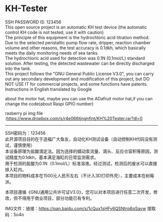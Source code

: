 # KH-Tester
SSH PASSWORD IS: 123456 </br>
This open source project is an automatic KH test device (the automatic control KH code is not tested, use it with caution)</br>
The principle of this equipment is the hydrochloric acid titration method. Due to the selected peristaltic pump flow rate, dripper, reaction chamber volume and other reasons, the test accuracy is 0.1dkh, which basically meets the daily monitoring needs of sea tanks.</br>
The hydrochloric acid used for detection was 0.1N (0.1mol/L) standard solution. After testing, the detected wastewater can be directly discharged into the tank.</br>
This project follows the "GNU General Public License V3.0", you can carry out any secondary development and modification of this project, but DO NOT USE IT for commercial projects, and some functions have patents.</br>
Instructions in English translated by Google</br>

about the motor hat, maybe you can use the ADafruit motor hat,if you can change the code(about Raspi GPIO number)

rasberry pi img file :https://www.dropbox.com/s/r4e066tjngnfint/KH%20Tester.rar?dl=0

--------------------------------------------------------------------------------------------------------------------------------
SSH密码为：123456</br>
此开源项目目的在于造福广大鱼友，自动化KH测试设备（自动控制KH代码没有测试，谨慎使用）</br>
本设备原理为盐酸滴定法。因为选择的蠕动泵流量、滴头、反应仓容积等原因，测试精度为0.1dkh，基本满足海缸的日常监测需求。</br>
用于检测的盐酸为0.1N（0.1mol/L）标准溶液。经过测试，检测后的废水可以直接排入缸内。</br>
本项目的物料成本在1500元人民币左右（不计入3D打印外壳），主要成本在树莓派。</br>

本项目遵循《GNU通用公共许可证V3.0》，您可以对本项目进行任意二次开发，修改，但不得用于商业项目，部分功能已有专利。</br>

IMG文件：链接：https://pan.baidu.com/s/1cQux1sHFy6QSNtrp6qSavw 
提取码：5o4n 
